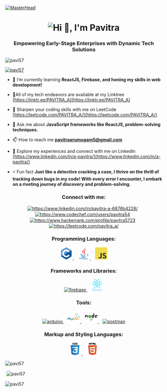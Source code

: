 [![MasterHead](https://miro.medium.com/v2/resize:fit:1358/1*aniyNTcHORbvDiLGUzJSsQ.gif)](https://yourwebsite.com)
<h1 align="center" style="left: 100px;">
    <img src="https://readme-typing-svg.herokuapp.com/?font=Righteous&size=35&center=true&vCenter=true&width=500&height=70&duration=4000&lines=Hi+There!+👋;+I'm+Pavitra+Arumugam!" alt="Hi 👋, I'm Pavitra"/>
</h1>
<h3 align="center">Empowering Early-Stage Enterprises with Dynamic Tech Solutions</h3>

<p align="left"> <img src="https://komarev.com/ghpvc/?username=pavi57&label=Profile%20views&color=0e75b6&style=flat" alt="pavi57" /> </p>

<p align="left"> <a href="https://github.com/ryo-ma/github-profile-trophy"><img src="https://github-profile-trophy.vercel.app/?username=pavi57" alt="pavi57" /></a> </p>

- 🌱 I’m currently learning **ReactJS, Firebase, and honing my skills in web development!**

- 🌲All of my tech endeavors are available at my Linktree [https://linktr.ee/PAVITRA_A](https://linktr.ee/PAVITRA_A)

- 🧠 Sharpen your coding skills with me on LeetCode [https://leetcode.com/PAVITRA_A/](https://leetcode.com/PAVITRA_A/)

- 💬 Ask me about **JavaScript frameworks like ReactJS, problem-solving techniques.**

- 📫 How to reach me **pavitraarumugam5@gmail.com**

- 📄 Explore my experiences and connect with me on LinkedIn [https://www.linkedin.com/in/a-pavitra/](https://www.linkedin.com/in/a-pavitra/)

- ⚡ Fun fact **Just like a detective cracking a case, I thrive on the thrill of tracking down bugs in my code! With every error I encounter, I embark on a riveting journey of discovery and problem-solving.**

<h3 align="center">Connect with me:</h3>
<p align="center">
<a href="https://www.linkedin.com/in/pavitra-a-6876b4228/" target="blank"><img align="center" src="https://raw.githubusercontent.com/rahuldkjain/github-profile-readme-generator/master/src/images/icons/Social/linked-in-alt.svg" alt="https://www.linkedin.com/in/pavitra-a-6876b4228/" height="30" width="40" /></a>&nbsp;&nbsp;
<a href="https://www.codechef.com/users/pavitra54" target="blank"><img align="center" src="https://cdn.jsdelivr.net/npm/simple-icons@3.1.0/icons/codechef.svg" alt="https://www.codechef.com/users/pavitra54" height="30" width="40" /></a>&nbsp;&nbsp;
<a href="https://www.hackerrank.com/profile/pavitra5723" target="blank"><img align="center" src="https://raw.githubusercontent.com/rahuldkjain/github-profile-readme-generator/master/src/images/icons/Social/hackerrank.svg" alt="https://www.hackerrank.com/profile/pavitra5723" height="30" width="40" /></a>&nbsp;&nbsp;
<a href="https://leetcode.com/pavitra_a/" target="blank"><img align="center" src="https://raw.githubusercontent.com/rahuldkjain/github-profile-readme-generator/master/src/images/icons/Social/leet-code.svg" alt="https://leetcode.com/pavitra_a/" height="30" width="40" /></a>
</p>

  <!-- Programming Languages -->
  <h3 align="center">Programming Languages:</h3>
  <p align="center"> 
  <a href="https://www.cprogramming.com/" target="_blank" rel="noreferrer"> 
    <img src="https://raw.githubusercontent.com/devicons/devicon/master/icons/c/c-original.svg" alt="c" width="40" height="40"/> 
  </a> &nbsp;&nbsp;
  <a href="https://www.java.com" target="_blank" rel="noreferrer"> 
    <img src="https://raw.githubusercontent.com/devicons/devicon/master/icons/java/java-original.svg" alt="java" width="40" height="40"/> 
  </a> &nbsp;&nbsp;
  <a href="https://developer.mozilla.org/en-US/docs/Web/JavaScript" target="_blank" rel="noreferrer"> 
    <img src="https://raw.githubusercontent.com/devicons/devicon/master/icons/javascript/javascript-original.svg" alt="javascript" width="40" height="40"/> 
  </a> 
</p>

  <!-- Frameworks and Libraries -->
 <h3 align="center">Frameworks and Libraries:</h3> 
 <p align="center"> 
  <a href="https://firebase.google.com/" target="_blank" rel="noreferrer"> 
    <img src="https://www.vectorlogo.zone/logos/firebase/firebase-icon.svg" alt="firebase" width="40" height="40"/> 
  </a> &nbsp;&nbsp;
  <a href="https://reactjs.org/" target="_blank" rel="noreferrer"> 
    <img src="https://raw.githubusercontent.com/devicons/devicon/master/icons/react/react-original-wordmark.svg" alt="react" width="40" height="40"/> 
  </a> 
</p>


  <!-- Tools -->
  <h3 align="center">Tools:</h3> 
  <p align="center"> 
  <a href="https://www.arduino.cc/" target="_blank" rel="noreferrer"> 
    <img src="https://cdn.worldvectorlogo.com/logos/arduino-1.svg" alt="arduino" width="40" height="40"/> 
  </a> &nbsp;&nbsp;
  <a href="https://www.mysql.com/" target="_blank" rel="noreferrer"> 
    <img src="https://raw.githubusercontent.com/devicons/devicon/master/icons/mysql/mysql-original-wordmark.svg" alt="mysql" width="40" height="40"/> 
  </a> &nbsp;&nbsp;
  <a href="https://nodejs.org" target="_blank" rel="noreferrer"> 
    <img src="https://raw.githubusercontent.com/devicons/devicon/master/icons/nodejs/nodejs-original-wordmark.svg" alt="nodejs" width="40" height="40"/> 
  </a> &nbsp;&nbsp;
  <a href="https://postman.com" target="_blank" rel="noreferrer"> 
    <img src="https://www.vectorlogo.zone/logos/getpostman/getpostman-icon.svg" alt="postman" width="40" height="40"/> 
  </a> 
</p>


  <!-- Others -->

 <h3 align="center">Markup and Styling Languages:</h3>
   <p align="center"> 
  <a href="https://www.w3schools.com/css/" target="_blank" rel="noreferrer"> 
    <img src="https://raw.githubusercontent.com/devicons/devicon/master/icons/css3/css3-original-wordmark.svg" alt="css3" width="40" height="40"/> 
  </a> &nbsp;&nbsp;
  <a href="https://www.w3.org/html/" target="_blank" rel="noreferrer"> 
    <img src="https://raw.githubusercontent.com/devicons/devicon/master/icons/html5/html5-original-wordmark.svg" alt="html5" width="40" height="40"/> 
  </a> 
</p>


<p><img align="center" src="https://github-readme-stats.vercel.app/api/top-langs?username=pavi57&show_icons=true&locale=en&layout=compact" alt="pavi57" /></p>

<p>&nbsp;<img align="center" src="https://github-readme-stats.vercel.app/api?username=pavi57&show_icons=true&locale=en" alt="pavi57" /></p>

<p><img align="center" src="https://github-readme-streak-stats.herokuapp.com/?user=pavi57&" alt="pavi57" /></p>



